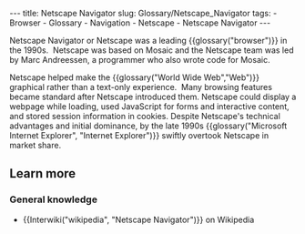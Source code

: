 --- title: Netscape Navigator slug: Glossary/Netscape_Navigator tags: - Browser - Glossary - Navigation - Netscape - Netscape Navigator ---

Netscape Navigator or Netscape was a leading {{glossary("browser")}} in the 1990s.  Netscape was based on Mosaic and the Netscape team was led by Marc Andreessen, a programmer who also wrote code for Mosaic.

Netscape helped make the {{glossary("World Wide Web","Web")}} graphical rather than a text-only experience.  Many browsing features became standard after Netscape introduced them. Netscape could display a webpage while loading, used JavaScript for forms and interactive content, and stored session information in cookies. Despite Netscape's technical advantages and initial dominance, by the late 1990s {{glossary("Microsoft Internet Explorer", "Internet Explorer")}} swiftly overtook Netscape in market share.

## Learn more

### General knowledge

- {{Interwiki("wikipedia", "Netscape Navigator")}} on Wikipedia
